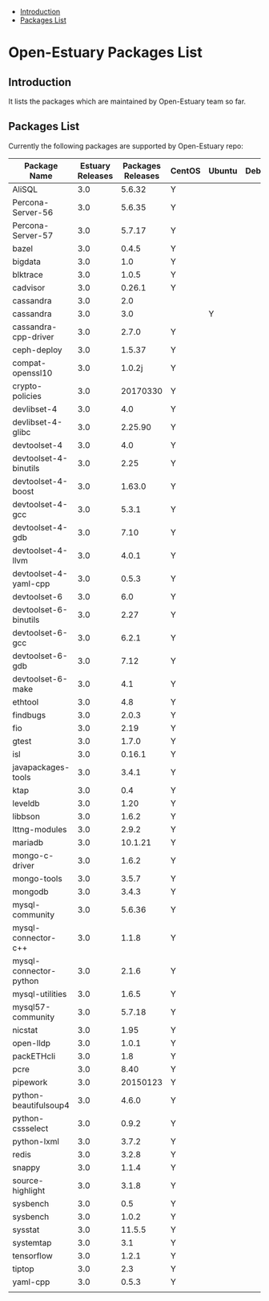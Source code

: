 
* [Introduction](#1)
* [Packages List](#2)


# Open-Estuary Packages List
## <a name="1">Introduction</a>  
It lists the packages which are maintained by Open-Estuary team so far.

## <a name="2">Packages List</a> 
Currently the following packages are supported by Open-Estuary repo:

|Package Name|Estuary Releases|Packages Releases|CentOS|Ubuntu|Debian|Notes|
|--|--|--|--|--|--|--|
|AliSQL|3.0|5.6.32|Y||||
|Percona-Server-56|3.0|5.6.35|Y||||
|Percona-Server-57|3.0|5.7.17|Y||||
|bazel|3.0|0.4.5|Y||||
|bigdata|3.0|1.0|Y||||
|blktrace|3.0|1.0.5|Y||||
|cadvisor|3.0|0.26.1|Y||||
|cassandra|3.0|2.0|||||
|cassandra|3.0|3.0||Y|||
|cassandra-cpp-driver|3.0|2.7.0|Y||||
|ceph-deploy|3.0|1.5.37|Y||||
|compat-openssl10|3.0|1.0.2j|Y||||
|crypto-policies|3.0|20170330|Y||||
|devlibset-4|3.0|4.0|Y||||
|devlibset-4-glibc|3.0|2.25.90|Y||||
|devtoolset-4|3.0|4.0|Y||||
|devtoolset-4-binutils|3.0|2.25|Y||||
|devtoolset-4-boost|3.0|1.63.0|Y||||
|devtoolset-4-gcc|3.0|5.3.1|Y||||
|devtoolset-4-gdb|3.0|7.10|Y||||
|devtoolset-4-llvm|3.0|4.0.1|Y||||
|devtoolset-4-yaml-cpp|3.0|0.5.3|Y||||
|devtoolset-6|3.0|6.0|Y||||
|devtoolset-6-binutils|3.0|2.27|Y||||
|devtoolset-6-gcc|3.0|6.2.1|Y||||
|devtoolset-6-gdb|3.0|7.12|Y||||
|devtoolset-6-make|3.0|4.1|Y||||
|ethtool|3.0|4.8|Y||||
|findbugs|3.0|2.0.3|Y||||
|fio|3.0|2.19|Y||||
|gtest|3.0|1.7.0|Y||||
|isl|3.0|0.16.1|Y||||
|javapackages-tools|3.0|3.4.1|Y||||
|ktap|3.0|0.4|Y||||
|leveldb|3.0|1.20|Y||||
|libbson|3.0|1.6.2|Y||||
|lttng-modules|3.0|2.9.2|Y||||
|mariadb|3.0|10.1.21|Y||||
|mongo-c-driver|3.0|1.6.2|Y||||
|mongo-tools|3.0|3.5.7|Y||||
|mongodb|3.0|3.4.3|Y||||
|mysql-community|3.0|5.6.36|Y||||
|mysql-connector-c++|3.0|1.1.8|Y||||
|mysql-connector-python|3.0|2.1.6|Y||||
|mysql-utilities|3.0|1.6.5|Y||||
|mysql57-community|3.0|5.7.18|Y||||
|nicstat|3.0|1.95|Y||||
|open-lldp|3.0|1.0.1|Y||||
|packETHcli|3.0|1.8|Y||||
|pcre|3.0|8.40|Y||||
|pipework|3.0|20150123|Y||||
|python-beautifulsoup4|3.0|4.6.0|Y||||
|python-cssselect|3.0|0.9.2|Y||||
|python-lxml|3.0|3.7.2|Y||||
|redis|3.0|3.2.8|Y||||
|snappy|3.0|1.1.4|Y||||
|source-highlight|3.0|3.1.8|Y||||
|sysbench|3.0|0.5|Y||||
|sysbench|3.0|1.0.2|Y||||
|sysstat|3.0|11.5.5|Y||||
|systemtap|3.0|3.1|Y||||
|tensorflow|3.0|1.2.1|Y||||
|tiptop|3.0|2.3|Y||||
|yaml-cpp|3.0|0.5.3|Y||||
||||||||
